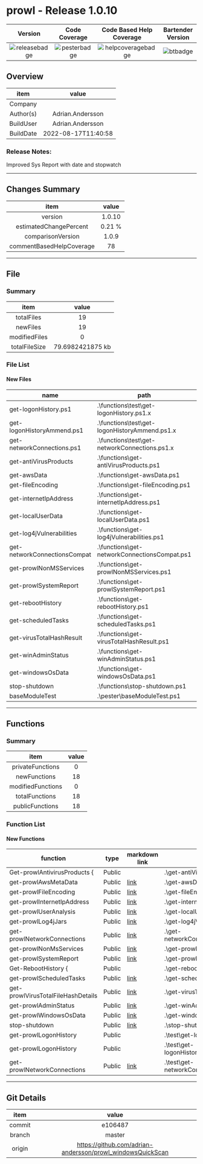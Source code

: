# prowl - Release 1.0.10
| Version | Code Coverage | Code Based Help Coverage |Bartender Version|
|:-------------------:|:-------------------:|:-------------------:|:-------------------:|
|![releasebadge]|![pesterbadge]|![helpcoveragebadge]|![btbadge]|
## Overview
|item|value|
|:-:|:-:|
|Company| |
|Author(s)|Adrian.Andersson|
|BuildUser|Adrian.Andersson|
|BuildDate|2022-08-17T11:40:58|



### Release Notes:

Improved Sys Report with date and stopwatch




---
## Changes Summary
|item|value|
|:-:|:-:|
|version|1.0.10|
|estimatedChangePercent|0.21 %|
|comparisonVersion|1.0.9|
|commentBasedHelpCoverage|78|



---
## File

### Summary

|item|value|
|:-:|:-:|
|totalFiles|19|
|newFiles|19|
|modifiedFiles|0|
|totalFileSize|79.6982421875 kb|

### File List

#### New Files
|name|path|extension|size(kb)
|----------------|--------------------------------|-----|-----|
|get-logonHistory.ps1|.\functions\test\get-logonHistory.ps1.x|.x|15.37|
|get-logonHistoryAmmend.ps1|.\functions\test\get-logonHistoryAmmend.ps1.x|.x|7.32|
|get-networkConnections.ps1|.\functions\test\get-networkConnections.ps1.x|.x|3.68|
|get-antiVirusProducts|.\functions\get-antiVirusProducts.ps1|.ps1|3.14|
|get-awsData|.\functions\get-awsData.ps1|.ps1|1.58|
|get-fileEncoding|.\functions\get-fileEncoding.ps1|.ps1|6.27|
|get-internetIpAddress|.\functions\get-internetIpAddress.ps1|.ps1|4.04|
|get-localUserData|.\functions\get-localUserData.ps1|.ps1|6.89|
|get-log4jVulnerabilities|.\functions\get-log4jVulnerabilities.ps1|.ps1|8.17|
|get-networkConnectionsCompat|.\functions\get-networkConnectionsCompat.ps1|.ps1|3.95|
|get-prowlNonMSServices|.\functions\get-prowlNonMSServices.ps1|.ps1|2.04|
|get-prowlSystemReport|.\functions\get-prowlSystemReport.ps1|.ps1|4.6|
|get-rebootHistory|.\functions\get-rebootHistory.ps1|.ps1|2.76|
|get-scheduledTasks|.\functions\get-scheduledTasks.ps1|.ps1|3.81|
|get-virusTotalHashResult|.\functions\get-virusTotalHashResult.ps1|.ps1|1.47|
|get-winAdminStatus|.\functions\get-winAdminStatus.ps1|.ps1|1.42|
|get-windowsOsData|.\functions\get-windowsOsData.ps1|.ps1|2.03|
|stop-shutdown|.\functions\stop-shutdown.ps1|.ps1|0.51|
|baseModuleTest|.\pester\baseModuleTest.ps1|.ps1|0.66|







---
## Functions

### Summary

|item|value|
|:-:|:-:|
|privateFunctions|0|
|newFunctions|18|
|modifiedFunctions|0|
|totalFunctions|18|
|publicFunctions|18|

### Function List

#### New Functions
|function|type|markdown link|filename|
|-|-|-|-|
|Get-prowlAntivirusProducts {|Public||.\get-antiVirusProducts.ps1|
|get-prowlAwsMetaData|Public|[link](./functions/get-prowlAwsMetaData.md)|.\get-awsData.ps1|
|get-prowlFileEncoding|Public|[link](./functions/get-prowlFileEncoding.md)|.\get-fileEncoding.ps1|
|get-prowlInternetIpAddress|Public|[link](./functions/get-prowlInternetIpAddress.md)|.\get-internetIpAddress.ps1|
|get-prowlUserAnalysis|Public|[link](./functions/get-prowlUserAnalysis.md)|.\get-localUserData.ps1|
|get-prowlLog4jJars|Public|[link](./functions/get-prowlLog4jJars.md)|.\get-log4jVulnerabilities.ps1|
|get-prowlNetworkConnections|Public|[link](./functions/get-prowlNetworkConnections.md)|.\get-networkConnectionsCompat.ps1|
|get-prowlNonMsServices|Public|[link](./functions/get-prowlNonMsServices.md)|.\get-prowlNonMSServices.ps1|
|get-prowlSystemReport|Public|[link](./functions/get-prowlSystemReport.md)|.\get-prowlSystemReport.ps1|
|Get-RebootHistory {|Public||.\get-rebootHistory.ps1|
|get-prowlScheduledTasks|Public|[link](./functions/get-prowlScheduledTasks.md)|.\get-scheduledTasks.ps1|
|get-prowlVirusTotalFileHashDetails|Public|[link](./functions/get-prowlVirusTotalFileHashDetails.md)|.\get-virusTotalHashResult.ps1|
|get-prowlAdminStatus|Public|[link](./functions/get-prowlAdminStatus.md)|.\get-winAdminStatus.ps1|
|get-prowlWindowsOsData|Public|[link](./functions/get-prowlWindowsOsData.md)|.\get-windowsOsData.ps1|
|stop-shutdown|Public|[link](./functions/stop-shutdown.md)|.\stop-shutdown.ps1|
|get-prowlLogonHistory|Public||.\test\get-logonHistory.ps1.x|
|get-prowlLogonHistory|Public||.\test\get-logonHistoryAmmend.ps1.x|
|get-prowlNetworkConnections|Public|[link](./functions/get-prowlNetworkConnections.md)|.\test\get-networkConnections.ps1.x|











---
## Git Details
|item|value|
|:-:|:-:|
|commit|e106487|
|branch|master|
|origin|https://github.com/adrian-andersson/prowl_windowsQuickScan|



[pesterbadge]: https://img.shields.io/static/v1.svg?label=pester&message=na&color=lightgrey
[btbadge]: https://img.shields.io/static/v1.svg?label=bartender&message=6.2.0&color=0B2047
[releasebadge]: https://img.shields.io/static/v1.svg?label=version&message=1.0.10&color=blue
[helpcoveragebadge]: https://img.shields.io/static/v1.svg?label=get-help&message=78&color=green
